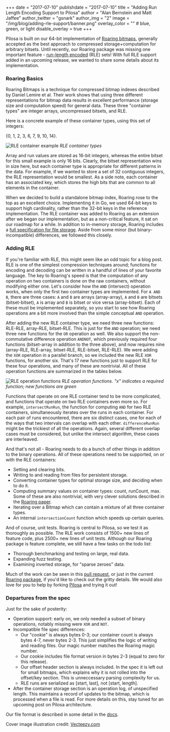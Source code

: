 +++
date = "2017-07-10"
publishdate = "2017-07-10"
title = "Adding Run Length Encoding Support to Pilosa"
author = "Alan Bernstein and Matt Jaffee"
author_twitter = "gsnark"
author_img = "2"
image = "/img/blog/adding-rle-support/banner.png"
overlay_color = "" # blue, green, or light
disable_overlay = true
+++
<!-- red overlay added directly to banner image -->

Pilosa is built on our 64-bit implementation of [Roaring bitmaps](http://roaringbitmap.org/), generally accepted as the best approach to compressed storage+computation for arbitrary bitsets. Until recently, our Roaring package was missing one important feature - [run-length encoded](https://en.wikipedia.org/wiki/Run-length_encoding) (RLE) sets! With full RLE support added in an upcoming release, we wanted to share some details about its implementation.

<!--more-->

### Roaring Basics

Roaring Bitmaps is a technique for compressed bitmap indexes described by Daniel Lemire et al. Their work shows that using three different representations for bitmap data results in excellent performance (storage size and computation speed) for general data. These three "container types" are integer arrays, uncompressed bitsets, and RLE.

Here is a concrete example of these container types, using this set of integers:

{0, 1, 2, 3, 6, 7, 9, 10, 14}.

![RLE container example](/img/blog/adding-rle-support/rle-container-example.png)
*RLE container types*

Array and run values are stored as 16-bit integers, whereas the entire bitset for this small example is only 16 bits. Clearly, the bitset representation wins in size here, but each container type is appropriate for different patterns in the data. For example, if we wanted to store a set of 32 contiguous integers, the RLE representation would be smallest. As a side note, each container has an associated key, which stores the high bits that are common to all elements in the container.

When we decided to build a standalone bitmap index, Roaring rose to the top as an excellent choice. Implementing it in Go, we used 64-bit keys to support high cardinality, rather than the 32-bit keys in the reference implementation. The RLE container was added to Roaring as an extension after we began our implementation, but as a non-critical feature, it sat on our roadmap for a while. In addition to in-memory storage, Roaring includes a [full specification for file storage](https://github.com/RoaringBitmap/RoaringFormatSpec). Aside from some minor (but binary-incompatible) differences, we followed this closely.

### Adding RLE

If you're familiar with RLE, this might seem like an odd topic for a blog post. RLE is one of the simplest compression techniques around; functions for encoding and decoding can be written in a handful of lines of your favorite language. The key to Roaring's speed is that the computation of any operation on two containers is done on the raw containers, without modifying either one. Let's consider how the `AND` (intersect) operation works, when only the first two container types are implemented. For `A AND B`, there are three cases: `A` and `B` are arrays (array-array), `A` and `B` are bitsets (bitset-bitset), `A` is array and `B` is bitset or vice versa (array-bitset). Each of these must be implemented separately, so you start to see how Roaring operations are a bit more involved than the simple conceptual `AND` operation.

After adding the new RLE container type, we need three new functions: RLE-RLE, array-RLE, bitset-RLE. This is just for the `AND` operation; we need three new functions for the `OR` operation as well. We also support the non-commutative difference operation `ANDNOT`, which previously required four functions (bitset-array in addition to the three above), and now requires nine (array-RLE, RLE-array, bitset-RLE, RLE-bitset, RLE-RLE). We were adding the `XOR` operation in a parallel branch, so we included the new RLE `XOR` functions, for another six. That's 17 new functions just to support RLE for these four operations, and many of these are nontrivial. All of these operation functions are summarized in the tables below.

![RLE operation functions](/img/blog/adding-rle-support/rle-function-tables.png)
*RLE operation functions. "x" indicates a required function; new functions are green*

Functions that operate on one RLE container tend to be more complicated, and functions that operate on two RLE containers even more so. For example, `intersectRunRun`, the function for computing `AND` for two RLE containers, simultaneously iterates over the runs in each container. For each pair of runs encountered, there are six distinct cases, one for each of the ways that two intervals can overlap with each other. `differenceRunRun` might be the trickiest of all the operations. Again, several different overlap cases must be considered, but unlike the intersect algorithm, these cases are interleaved.

And that's not all - Roaring needs to do a bunch of other things in addition to the binary operations. All of these operations need to be supported, on or with the RLE containers:

* Setting and clearing bits.
* Writing to and reading from files for persistent storage.
* Converting container types for optimal storage size, and deciding when to do it.
* Computing summary values on container types: count, runCount, max. Some of these are also nontrivial, with very clever solutions described in the [Roaring paper](https://arxiv.org/pdf/1603.06549.pdf).
* Iterating over a Bitmap which can contain a mixture of all three container types.
* An internal `intersectionCount` function which speeds up certain queries.

And of course, unit tests. Roaring is central to Pilosa, so we test it as thoroughly as possible. The RLE work consists of 1500+ new lines of feature code, plus 2500+ new lines of unit tests. Although our Roaring package is feature complete, we still have a few tasks on the todo list:

* Thorough benchmarking and testing on large, real data.
* Expanding fuzz testing.
* Examining inverted storage, for "sparse zeroes" data.

Much of the work can be seen in this [pull request](https://github.com/pilosa/pilosa/pull/661/files), or just in the current [Roaring package](https://github.com/pilosa/pilosa/tree/master/roaring), if you'd like to check out the gritty details. We would also love for you to help by forking [Pilosa](https://github.com/pilosa/pilosa) and trying it out!

### Departures from the spec
Just for the sake of posterity:

* Operation support: early on, we only needed a subset of binary operations, notably missing were `XOR` and `NOT`.
* Incompatible file spec differences:
  * Our "cookie" is always bytes 0-3; our container count is always bytes 4-7, never bytes 2-3. This just simplifies the logic of writing and reading files. Our magic number matches the Roaring magic number.
  * Our cookie includes file format version in bytes 2-3 (equal to zero for this release).
  * Our offset header section is always included. In the spec it is left out for small bitmaps, which explains why it is not rolled into the offset/key section. This is unneccessary parsing complexity for us.
  * RLE runs are serialized as [start, last], not [start, length].
* After the container storage section is an operation log, of unspecified length. This maintains a record of updates to the bitmap, which is processed when a file is read. For more details on this, stay tuned for an upcoming post on Pilosa architecture.

Our file format is described in some detail in the [docs](/docs/latest/architecture/#roaring-bitmap-storage-format).

<!--
### Benchmarks
- memory
- disk
- speed
- different cardinalities
- different bit distributions - optimal for each case, mixed, etc
-->

Cover image illustration credit: [Vecteezy.com](https://vecteezy.com)
